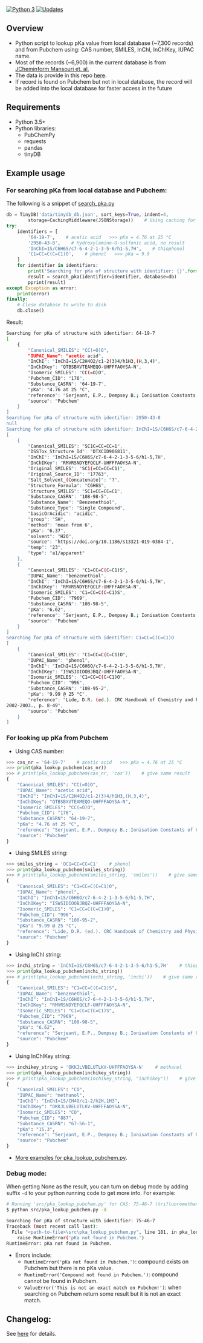[![Python 3](https://pyup.io/repos/github/khoivan88/pka_lookup/python-3-shield.svg)](https://pyup.io/repos/github/khoivan88/pka_lookup/)
[![Updates](https://pyup.io/repos/github/khoivan88/pka_lookup/shield.svg)](https://pyup.io/repos/github/khoivan88/pka_lookup/)


## Overview

- Python script to lookup pKa value from local database (~7,300 records) and from Pubchem using: CAS number, SMILES, InChI, InChIKey, IUPAC name.
- Most of the records (~6,900) in the current database is from [JCheminform Mansouri et. al.](https://jcheminf.biomedcentral.com/articles/10.1186/s13321-019-0384-1)
- The data is provide in this repo [here](src/data).
- If record is found on Pubchem but not in local database, the record will be added into the local database for faster access in the future

## Requirements

- Python 3.5+
- Python libraries:
  - PubChemPy
  - requests
  - pandas
  - tinyDB


## Example usage

### For searching pKa from local database and Pubchem:

The following is a snippet of [search_pka.py](src/search_pka.py)

```python
db = TinyDB('data/tinydb_db.json', sort_keys=True, indent=4, 
        storage=CachingMiddleware(JSONStorage))    # Using caching for faster performance 
try:
    identifiers = [
        '64-19-7',    # acetic acid   >>> pKa = 4.76 at 25 °C
        '2950-43-8',    # Hydroxylamine-O-sulfonic acid, no result     
        'InChI=1S/C6H6S/c7-6-4-2-1-3-5-6/h1-5,7H',    # thiophenol
        'C1=CC=C(C=C1)O',    # phenol   >>> pKa = 9.9
    ]
    for identifier in identifiers:
        print('Searching for pKa of structure with identifier: {}'.format(identifier))
        result = search_pka(identifier=identifier, database=db)
        pprint(result)
except Exception as error:
    print(error)
finally:
    # Close database to write to disk
    db.close()
```

Result:

```bash
Searching for pKa of structure with identifier: 64-19-7
[
    {
        "Canonical_SMILES": "CC(=O)O",
        "IUPAC_Name": "acetic acid",
        "InChI": "InChI=1S/C2H4O2/c1-2(3)4/h1H3,(H,3,4)",
        "InChIKey": "QTBSBXVTEAMEQO-UHFFFAOYSA-N",
        "Isomeric_SMILES": "CC(=O)O",
        "Pubchem_CID": "176",
        "Substance_CASRN": "64-19-7",
        "pKa": "4.76 at 25 °C",
        "reference": "Serjeant, E.P., Dempsey B.; Ionisation Constants of Organic  Acids in Aqueous Solution. International Union of Pure and  Applied Chemistry (IUPAC). IUPAC Chemical Data Series No.  23, 1979. New York, New York: Pergamon Press, Inc., p. 989",
        "source": "Pubchem"
    }
]
Searching for pKa of structure with identifier: 2950-43-8
null
Searching for pKa of structure with identifier: InChI=1S/C6H6S/c7-6-4-2-1-3-5-6/h1-5,7H
[
    {
        "Canonical_SMILES": "SC1C=CC=CC=1",
        "DSSTox_Structure_Id": "DTXCID906811",
        "InChI": "InChI=1S/C6H6S/c7-6-4-2-1-3-5-6/h1-5,7H",   
        "InChIKey": "RMVRSNDYEFQCLF-UHFFFAOYSA-N",
        "Original_SMILES": "SC1(=CC=CC=C1)",
        "Original_Source_ID": "17763",
        "Salt_Solvent_(Concatenate)": "?",
        "Structure_Formula": "C6H6S",
        "Structure_SMILES": "SC1=CC=CC=C1",
        "Substance_CASRN": "108-98-5",
        "Substance_Name": "Benzenethiol",
        "Substance_Type": "Single Compound",
        "basicOrAcidic": "acidic",
        "group": "SH",
        "method": "mean from 6",
        "pKa": "6.37",
        "solvent": "H2O",
        "source": "https://doi.org/10.1186/s13321-019-0384-1",
        "temp": "23",
        "type": "a1/apparent"
    },
    {
        "Canonical_SMILES": "C1=CC=C(C=C1)S",
        "IUPAC_Name": "benzenethiol",
        "InChI": "InChI=1S/C6H6S/c7-6-4-2-1-3-5-6/h1-5,7H",
        "InChIKey": "RMVRSNDYEFQCLF-UHFFFAOYSA-N",
        "Isomeric_SMILES": "C1=CC=C(C=C1)S",
        "Pubchem_CID": "7969",
        "Substance_CASRN": "108-98-5",
        "pKa": "6.62",
        "reference": "Serjeant, E.P., Dempsey B.; Ionisation Constants of Organic  Acids in Aqueous Solution. International Union of Pure and  Applied Chemistry (IUPAC). IUPAC Chemical Data Series No.  23, 1979. New York, New York: Pergamon Press, Inc., p. 165",
        "source": "Pubchem"
    }
]
Searching for pKa of structure with identifier: C1=CC=C(C=C1)O
[
    {
        "Canonical_SMILES": "C1=CC=C(C=C1)O",
        "IUPAC_Name": "phenol",
        "InChI": "InChI=1S/C6H6O/c7-6-4-2-1-3-5-6/h1-5,7H",
        "InChIKey": "ISWSIDIOOBJBQZ-UHFFFAOYSA-N",
        "Isomeric_SMILES": "C1=CC=C(C=C1)O",
        "Pubchem_CID": "996",
        "Substance_CASRN": "108-95-2",
        "pKa": "9.99 @ 25 °C",
        "reference": "Lide, D.R. (ed.). CRC Handbook of Chemistry and Physics. 83rd ed. Boca Raton, Fl: CRC Press Inc., 
2002-2003., p. 8-49",
        "source": "Pubchem"
    }
]
```


### For looking up pKa from Pubchem

- Using CAS number:

```python
>>> cas_nr = '64-19-7'    # acetic acid   >>> pKa = 4.76 at 25 °C
>>> print(pka_lookup_pubchem(cas_nr))    
>>> # print(pka_lookup_pubchem(cas_nr, 'cas'))    # give same result
{
    "Canonical_SMILES": "CC(=O)O",
    "IUPAC_Name": "acetic acid",
    "InChI": "InChI=1S/C2H4O2/c1-2(3)4/h1H3,(H,3,4)",
    "InChIKey": "QTBSBXVTEAMEQO-UHFFFAOYSA-N",
    "Isomeric_SMILES": "CC(=O)O",
    "Pubchem_CID": "176",
    "Substance_CASRN": "64-19-7",
    "pKa": "4.76 at 25 °C",
    "reference": "Serjeant, E.P., Dempsey B.; Ionisation Constants of Organic  Acids in Aqueous Solution. International Union of Pure and  Applied Chemistry (IUPAC). IUPAC Chemical Data Series No.  23, 1979. New York, New York: Pergamon Press, Inc., p. 989",
    "source": "Pubchem"
}
```

- Using SMILES string:

```python
>>> smiles_string = 'OC1=CC=CC=C1'    # phenol
>>> print(pka_lookup_pubchem(smiles_string))
>>> # print(pka_lookup_pubchem(smiles_string, 'smiles'))    # give same result
{
    "Canonical_SMILES": "C1=CC=C(C=C1)O",
    "IUPAC_Name": "phenol",
    "InChI": "InChI=1S/C6H6O/c7-6-4-2-1-3-5-6/h1-5,7H",
    "InChIKey": "ISWSIDIOOBJBQZ-UHFFFAOYSA-N",
    "Isomeric_SMILES": "C1=CC=C(C=C1)O",
    "Pubchem_CID": "996",
    "Substance_CASRN": "108-95-2",
    "pKa": "9.99 @ 25 °C",
    "reference": "Lide, D.R. (ed.). CRC Handbook of Chemistry and Physics. 83rd ed. Boca Raton, Fl: CRC Press Inc., 2002-2003., p. 8-49",
    "source": "Pubchem"
}
```

- Using InChI string:

```python
>>> inchi_string = 'InChI=1S/C6H6S/c7-6-4-2-1-3-5-6/h1-5,7H'    # thiophenol
>>> print(pka_lookup_pubchem(inchi_string))
>>> # print(pka_lookup_pubchem(inchi_string, 'inchi'))    # give same result
{
    "Canonical_SMILES": "C1=CC=C(C=C1)S",
    "IUPAC_Name": "benzenethiol",
    "InChI": "InChI=1S/C6H6S/c7-6-4-2-1-3-5-6/h1-5,7H",
    "InChIKey": "RMVRSNDYEFQCLF-UHFFFAOYSA-N",
    "Isomeric_SMILES": "C1=CC=C(C=C1)S",
    "Pubchem_CID": "7969",
    "Substance_CASRN": "108-98-5",
    "pKa": "6.62",
    "reference": "Serjeant, E.P., Dempsey B.; Ionisation Constants of Organic  Acids in Aqueous Solution. International Union of Pure and  Applied Chemistry (IUPAC). IUPAC Chemical Data Series No.  23, 1979. New York, New York: Pergamon Press, Inc., p. 165",
    "source": "Pubchem"
}
```

- Using InChIKey string:

```python
>>> inchikey_string = 'OKKJLVBELUTLKV-UHFFFAOYSA-N'    # methanol
>>> print(pka_lookup_pubchem(inchikey_string))
>>> # print(pka_lookup_pubchem(inchikey_string, "inchikey"))    # give same result
{
    "Canonical_SMILES": "CO",
    "IUPAC_Name": "methanol",
    "InChI": "InChI=1S/CH4O/c1-2/h2H,1H3",
    "InChIKey": "OKKJLVBELUTLKV-UHFFFAOYSA-N",
    "Isomeric_SMILES": "CO",
    "Pubchem_CID": "887",
    "Substance_CASRN": "67-56-1",
    "pKa": "15.3",
    "reference": "Serjeant, E.P., Dempsey B.; Ionisation Constants of Organic  Acids in Aqueous Solution. International Union of Pure and  Applied Chemistry (IUPAC). IUPAC Chemical Data Series No.  23, 1979. New York, New York: Pergamon Press, Inc., p. 989",
    "source": "Pubchem"
}
```

- [More examples for pka_lookup_pubchem.py](examples/using_pka_lookup_pubchem.ipynb).

### Debug mode:
When getting None as the result, you can turn on debug mode by adding suffix `-d` to your python running code to get more info. For example:
```bash
# Running 'src/pka_lookup_pubchem.py' for CAS: 75-46-7 (trifluoromethane)
$ python src/pka_lookup_pubchem.py -d

Searching for pKa of structure with identifier: 75-46-7
Traceback (most recent call last):
  File "<path-to-file>\src\pka_lookup_pubchem.py", line 181, in pka_lookup_pubchem
    raise RuntimeError('pKa not found in Pubchem.')
RuntimeError: pKa not found in Pubchem.
```

- Errors include:
  - `RuntimeError('pKa not found in Pubchem.')`: compound exists on Pubchem but there is no pKa value.
  - `RuntimeError('Compound not found in Pubchem.')`: compound cannot be found in Pubchem.
  - `ValueError('This is not an exact match on Pubchem!')`: when searching on Pubchem return some result but it is not an exact match.


## Changelog:

See [here](VERSION.md) for details.
